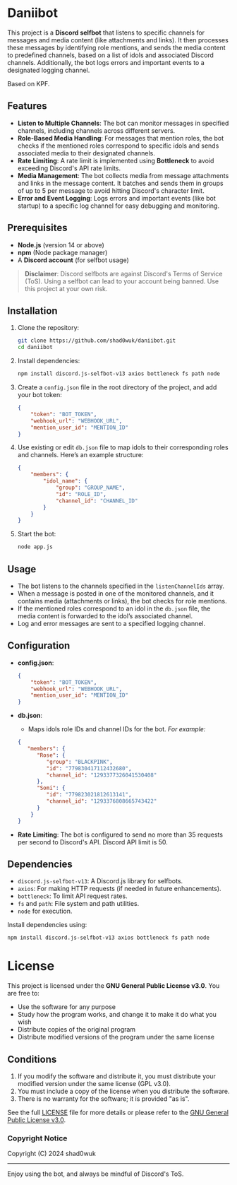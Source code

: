 # Daniibot

This project is a **Discord selfbot** that listens to specific channels for messages and media content (like attachments and links). It then processes these messages by identifying role mentions, and sends the media content to predefined channels, based on a list of idols and associated Discord channels. Additionally, the bot logs errors and important events to a designated logging channel.

Based on KPF.

## Features

- **Listen to Multiple Channels**: The bot can monitor messages in specified channels, including channels across different servers.
- **Role-Based Media Handling**: For messages that mention roles, the bot checks if the mentioned roles correspond to specific idols and sends associated media to their designated channels.
- **Rate Limiting**: A rate limit is implemented using **Bottleneck** to avoid exceeding Discord's API rate limits.
- **Media Management**: The bot collects media from message attachments and links in the message content. It batches and sends them in groups of up to 5 per message to avoid hitting Discord's character limit.
- **Error and Event Logging**: Logs errors and important events (like bot startup) to a specific log channel for easy debugging and monitoring.

## Prerequisites

- **Node.js** (version 14 or above)
- **npm** (Node package manager)
- A **Discord account** (for selfbot usage)

> **Disclaimer**: Discord selfbots are against Discord's Terms of Service (ToS). Using a selfbot can lead to your account being banned. Use this project at your own risk.

## Installation

1. Clone the repository:
   ```bash
   git clone https://github.com/shad0wuk/daniibot.git
   cd daniibot
   ```

2. Install dependencies:
   ```bash
   npm install discord.js-selfbot-v13 axios bottleneck fs path node
   ```

3. Create a `config.json` file in the root directory of the project, and add your bot token:
   ```json
   {
       "token": "BOT_TOKEN",
       "webhook_url": "WEBHOOK_URL",
       "mention_user_id": "MENTION_ID"
   }
   ```

4. Use existing or edit `db.json` file to map idols to their corresponding roles and channels. Here’s an example structure:
   ```json
   {
       "members": {
           "idol_name": {
               "group": "GROUP_NAME",
               "id": "ROLE_ID",
               "channel_id": "CHANNEL_ID"
           }
       }
   }
   ```

5. Start the bot:
   ```bash
   node app.js
   ```

## Usage

- The bot listens to the channels specified in the `listenChannelIds` array.
- When a message is posted in one of the monitored channels, and it contains media (attachments or links), the bot checks for role mentions.
- If the mentioned roles correspond to an idol in the `db.json` file, the media content is forwarded to the idol’s associated channel.
- Log and error messages are sent to a specified logging channel.

## Configuration

- **config.json**:
   ```json
   {
       "token": "BOT_TOKEN",
       "webhook_url": "WEBHOOK_URL",
       "mention_user_id": "MENTION_ID"
   }
   ```

- **db.json**:
   - Maps idols role IDs and channel IDs for the bot.
   *For example:*

   ```json
   {
      "members": {
         "Rose": {
            "group": "BLACKPINK",
            "id": "779830417112432680",
            "channel_id": "1293377326041530408"
         },
         "Somi": {
            "id": "779823021812613141",
            "channel_id": "1293376808665743422"
         }
       }
   }
   ```

- **Rate Limiting**: The bot is configured to send no more than 35 requests per second to Discord's API. Discord API limit is 50.

## Dependencies

- `discord.js-selfbot-v13`: A Discord.js library for selfbots.
- `axios`: For making HTTP requests (if needed in future enhancements).
- `bottleneck`: To limit API request rates.
- `fs` and `path`: File system and path utilities.
- `node` for execution.

Install dependencies using:
```bash
npm install discord.js-selfbot-v13 axios bottleneck fs path node
```

# License

This project is licensed under the **GNU General Public License v3.0**. You are free to:

- Use the software for any purpose
- Study how the program works, and change it to make it do what you wish
- Distribute copies of the original program
- Distribute modified versions of the program under the same license

## Conditions

1. If you modify the software and distribute it, you must distribute your modified version under the same license (GPL v3.0).
2. You must include a copy of the license when you distribute the software.
3. There is no warranty for the software; it is provided "as is".

See the full [LICENSE](./LICENSE) file for more details or please refer to the [GNU General Public License v3.0](https://www.gnu.org/licenses/gpl-3.0.html).

### Copyright Notice

Copyright (C) 2024 shad0wuk

---

Enjoy using the bot, and always be mindful of Discord's ToS.
